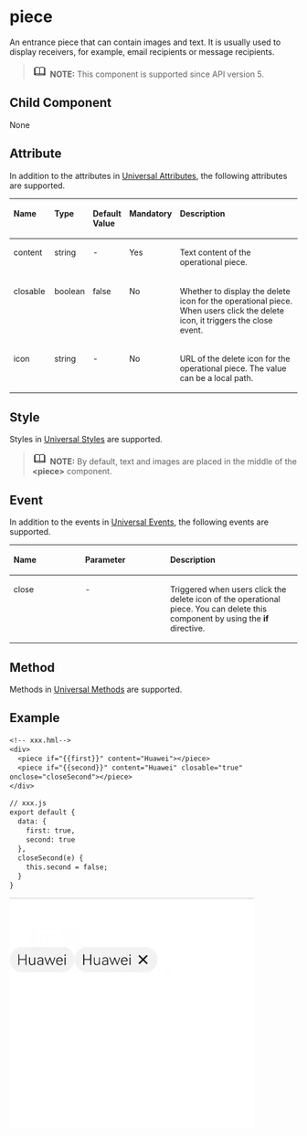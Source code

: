 # piece<a name="EN-US_TOPIC_0000001173164767"></a>

An entrance piece that can contain images and text. It is usually used to display receivers, for example, email recipients or message recipients.

>![](../../public_sys-resources/icon-note.gif) **NOTE:** 
>This component is supported since API version 5.

## Child Component<a name="section9288143101012"></a>

None

## Attribute<a name="section2907183951110"></a>

In addition to the attributes in  [Universal Attributes](js-components-common-attributes.md), the following attributes are supported.

<a name="table20633101642315"></a>
<table><thead align="left"><tr id="row663331618238"><th class="cellrowborder" valign="top" width="14.5014501450145%" id="mcps1.1.6.1.1"><p id="a45273e2103004ff3bdd3375013e96a2a"><a name="a45273e2103004ff3bdd3375013e96a2a"></a><a name="a45273e2103004ff3bdd3375013e96a2a"></a>Name</p>
</th>
<th class="cellrowborder" valign="top" width="12.62126212621262%" id="mcps1.1.6.1.2"><p id="ad5b10d4a60e44bb4a8bbb3b4416d7b27"><a name="ad5b10d4a60e44bb4a8bbb3b4416d7b27"></a><a name="ad5b10d4a60e44bb4a8bbb3b4416d7b27"></a>Type</p>
</th>
<th class="cellrowborder" valign="top" width="8.03080308030803%" id="mcps1.1.6.1.3"><p id="ab2ae3d9f60d6475ab95ba095851a9d07"><a name="ab2ae3d9f60d6475ab95ba095851a9d07"></a><a name="ab2ae3d9f60d6475ab95ba095851a9d07"></a>Default Value</p>
</th>
<th class="cellrowborder" valign="top" width="6.64066406640664%" id="mcps1.1.6.1.4"><p id="p154141646194"><a name="p154141646194"></a><a name="p154141646194"></a>Mandatory</p>
</th>
<th class="cellrowborder" valign="top" width="58.2058205820582%" id="mcps1.1.6.1.5"><p id="af5c3b773ed0a42e589819a6c8d257ca1"><a name="af5c3b773ed0a42e589819a6c8d257ca1"></a><a name="af5c3b773ed0a42e589819a6c8d257ca1"></a>Description</p>
</th>
</tr>
</thead>
<tbody><tr id="row1875918426407"><td class="cellrowborder" valign="top" width="14.5014501450145%" headers="mcps1.1.6.1.1 "><p id="p15759174219407"><a name="p15759174219407"></a><a name="p15759174219407"></a>content</p>
</td>
<td class="cellrowborder" valign="top" width="12.62126212621262%" headers="mcps1.1.6.1.2 "><p id="p14759184212400"><a name="p14759184212400"></a><a name="p14759184212400"></a>string</p>
</td>
<td class="cellrowborder" valign="top" width="8.03080308030803%" headers="mcps1.1.6.1.3 "><p id="p575913424403"><a name="p575913424403"></a><a name="p575913424403"></a>-</p>
</td>
<td class="cellrowborder" valign="top" width="6.64066406640664%" headers="mcps1.1.6.1.4 "><p id="p24156461792"><a name="p24156461792"></a><a name="p24156461792"></a>Yes</p>
</td>
<td class="cellrowborder" valign="top" width="58.2058205820582%" headers="mcps1.1.6.1.5 "><p id="p1975944244011"><a name="p1975944244011"></a><a name="p1975944244011"></a>Text content of the operational piece.</p>
</td>
</tr>
<tr id="row1401171483915"><td class="cellrowborder" valign="top" width="14.5014501450145%" headers="mcps1.1.6.1.1 "><p id="p637566151211"><a name="p637566151211"></a><a name="p637566151211"></a>closable</p>
</td>
<td class="cellrowborder" valign="top" width="12.62126212621262%" headers="mcps1.1.6.1.2 "><p id="p134021148395"><a name="p134021148395"></a><a name="p134021148395"></a>boolean</p>
</td>
<td class="cellrowborder" valign="top" width="8.03080308030803%" headers="mcps1.1.6.1.3 "><p id="p1840211418393"><a name="p1840211418393"></a><a name="p1840211418393"></a>false</p>
</td>
<td class="cellrowborder" valign="top" width="6.64066406640664%" headers="mcps1.1.6.1.4 "><p id="p1415746595"><a name="p1415746595"></a><a name="p1415746595"></a>No</p>
</td>
<td class="cellrowborder" valign="top" width="58.2058205820582%" headers="mcps1.1.6.1.5 "><p id="p19402201416398"><a name="p19402201416398"></a><a name="p19402201416398"></a>Whether to display the delete icon for the operational piece. When users click the delete icon, it triggers the close event.</p>
</td>
</tr>
<tr id="row78648123418"><td class="cellrowborder" valign="top" width="14.5014501450145%" headers="mcps1.1.6.1.1 "><p id="p173023953412"><a name="p173023953412"></a><a name="p173023953412"></a>icon</p>
</td>
<td class="cellrowborder" valign="top" width="12.62126212621262%" headers="mcps1.1.6.1.2 "><p id="p530216953412"><a name="p530216953412"></a><a name="p530216953412"></a>string</p>
</td>
<td class="cellrowborder" valign="top" width="8.03080308030803%" headers="mcps1.1.6.1.3 "><p id="p3302149133418"><a name="p3302149133418"></a><a name="p3302149133418"></a>-</p>
</td>
<td class="cellrowborder" valign="top" width="6.64066406640664%" headers="mcps1.1.6.1.4 "><p id="p103024953410"><a name="p103024953410"></a><a name="p103024953410"></a>No</p>
</td>
<td class="cellrowborder" valign="top" width="58.2058205820582%" headers="mcps1.1.6.1.5 "><p id="p230211914342"><a name="p230211914342"></a><a name="p230211914342"></a>URL of the delete icon for the operational piece. The value can be a local path.</p>
</td>
</tr>
</tbody>
</table>

## Style<a name="section17756476592"></a>

Styles in  [Universal Styles](js-components-common-styles.md)  are supported.

>![](../../public_sys-resources/icon-note.gif) **NOTE:** 
>By default, text and images are placed in the middle of the  **<piece\>**  component.

## Event<a name="section19137152119"></a>

In addition to the events in  [Universal Events](js-components-common-events.md), the following events are supported.

<a name="table3674139193020"></a>
<table><thead align="left"><tr id="row14674539123012"><th class="cellrowborder" valign="top" width="24.852485248524854%" id="mcps1.1.4.1.1"><p id="a426b8903842d48fa8012a24ff3c997eb"><a name="a426b8903842d48fa8012a24ff3c997eb"></a><a name="a426b8903842d48fa8012a24ff3c997eb"></a>Name</p>
</th>
<th class="cellrowborder" valign="top" width="29.552955295529554%" id="mcps1.1.4.1.2"><p id="a53448ba47e5e4ae9bf7774c90820e970"><a name="a53448ba47e5e4ae9bf7774c90820e970"></a><a name="a53448ba47e5e4ae9bf7774c90820e970"></a>Parameter</p>
</th>
<th class="cellrowborder" valign="top" width="45.5945594559456%" id="mcps1.1.4.1.3"><p id="add489ff50c444f24b759162c7f4bad9a"><a name="add489ff50c444f24b759162c7f4bad9a"></a><a name="add489ff50c444f24b759162c7f4bad9a"></a>Description</p>
</th>
</tr>
</thead>
<tbody><tr id="row418514431304"><td class="cellrowborder" valign="top" width="24.852485248524854%" headers="mcps1.1.4.1.1 "><p id="p11911549133016"><a name="p11911549133016"></a><a name="p11911549133016"></a>close</p>
</td>
<td class="cellrowborder" valign="top" width="29.552955295529554%" headers="mcps1.1.4.1.2 "><p id="p1691204993018"><a name="p1691204993018"></a><a name="p1691204993018"></a>-</p>
</td>
<td class="cellrowborder" valign="top" width="45.5945594559456%" headers="mcps1.1.4.1.3 "><p id="p1891114933015"><a name="p1891114933015"></a><a name="p1891114933015"></a>Triggered when users click the delete icon of the operational piece. You can delete this component by using the <strong id="b1276472010487"><a name="b1276472010487"></a><a name="b1276472010487"></a>if</strong> directive.</p>
</td>
</tr>
</tbody>
</table>

## Method<a name="section2279124532420"></a>

Methods in  [Universal Methods](js-components-common-methods.md)  are supported.

## Example<a name="section118886119320"></a>

```
<!-- xxx.hml-->
<div>
  <piece if="{{first}}" content="Huawei"></piece>
  <piece if="{{second}}" content="Huawei" closable="true" onclose="closeSecond"></piece>
</div>
```

```
// xxx.js
export default {
  data: {
    first: true,
    second: true
  },
  closeSecond(e) {
    this.second = false;
  }
}
```

![](figures/1-38.gif)

